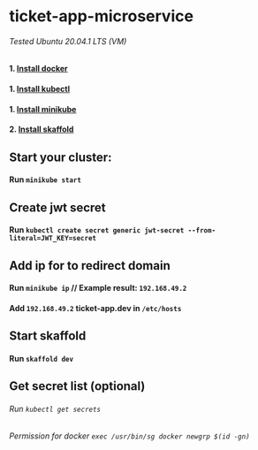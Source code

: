 # ticket-app-microservice

###### Tested Ubuntu 20.04.1 LTS (VM)

#### 1. [Install docker](https://docs.docker.com/engine/install/ubuntu/)
#### 1. [Install kubectl](https://kubernetes.io/docs/tasks/tools/install-kubectl/)
#### 1. [Install minikube](https://minikube.sigs.k8s.io/docs/start/)
#### 2. [Install skaffold](https://skaffold.dev/docs/install/)

## Start your cluster:
#### Run `minikube start`

## Create jwt secret
#### Run `kubectl create secret generic jwt-secret --from-literal=JWT_KEY=secret`

## Add ip for to redirect domain
#### Run `minikube ip` // Example result: `192.168.49.2`
#### Add `192.168.49.2` ticket-app.dev in `/etc/hosts`


## Start skaffold
#### Run `skaffold dev`


## Get secret list (optional)
###### Run `kubectl get secrets`

###### Permission for docker `exec /usr/bin/sg docker newgrp $(id -gn)`
